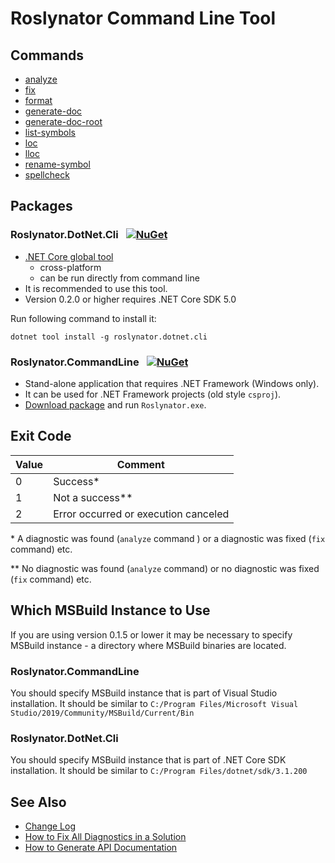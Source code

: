 
# Roslynator Command Line Tool

## Commands

* [analyze](analyze-command.md)
* [fix](fix-command.md)
* [format](format-command.md)
* [generate-doc](generate-doc-command.md)
* [generate-doc-root](generate-doc-root-command.md)
* [list-symbols](list-symbols-command.md)
* [loc](loc-command.md)
* [lloc](lloc-command.md)
* [rename-symbol](rename-symbol-command.md)
* [spellcheck](spellcheck-command.md)

## Packages

### Roslynator.DotNet.Cli &ensp;[![NuGet](https://img.shields.io/nuget/v/Roslynator.DotNet.Cli.svg)](https://nuget.org/packages/Roslynator.DotNet.Cli)

* [.NET Core global tool](https://docs.microsoft.com/dotnet/core/tools/global-tools)
  * cross-platform
  * can be run directly from command line
* It is recommended to use this tool.
* Version 0.2.0 or higher requires .NET Core SDK 5.0

Run following command to install it:

```
dotnet tool install -g roslynator.dotnet.cli
```

### Roslynator.CommandLine &ensp;[![NuGet](https://img.shields.io/nuget/v/Roslynator.CommandLine.svg)](https://nuget.org/packages/Roslynator.CommandLine)

* Stand-alone application that requires .NET Framework (Windows only).
* It can be used for .NET Framework projects (old style `csproj`).
* [Download package](https://www.nuget.org/api/v2/package/Roslynator.CommandLine/0.2.0) and run `Roslynator.exe`.

## Exit Code

Value | Comment
--- | ---
0 | Success\*
1 | Not a success\*\*
2 | Error occurred or execution canceled

\* A diagnostic was found (`analyze` command ) or a diagnostic was fixed (`fix` command) etc.

\*\* No diagnostic was found (`analyze` command) or no diagnostic was fixed (`fix` command) etc.

## Which MSBuild Instance to Use

If you are using version 0.1.5 or lower it may be necessary to specify MSBuild instance  - a directory where MSBuild binaries are located.

### Roslynator.CommandLine

You should specify MSBuild instance that is part of Visual Studio installation. It should be similar to `C:/Program Files/Microsoft Visual Studio/2019/Community/MSBuild/Current/Bin`

### Roslynator.DotNet.Cli

You should specify MSBuild instance that is part of .NET Core SDK installation. It should be similar to `C:/Program Files/dotnet/sdk/3.1.200`

## See Also

* [Change Log](../../src/CommandLine/ChangeLog.md)
* [How to Fix All Diagnostics in a Solution](../HowToFixAllDiagnostics.md)
* [How to Generate API Documentation](../HowToGenerateDocumentation.md)
